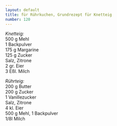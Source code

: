 ```yaml
---
layout: default
title: für Rührkuchen, Grundrezept für Knetteig
number: 120
---
```


*Knetteig:*  
500 g Mehl  
1 Backpulver  
175 g Margarine  
125 g Zucker  
Salz, Zitrone  
2 gr. Eier  
3 Eßl. Milch

*Rührteig:*  
200 g Butter  
200 g Zucker  
1 Vanillezucker  
Salz, Zitrone  
4 kl. Eier  
500 g Mehl, 1 Backpulver  
1/8l Milch
